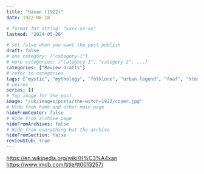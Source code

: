 ```yaml
---
title: "Häxan (1922)"
date: 1922-06-18

# format for string: "xxxx-xx-xx"
lastmod: "2024-05-26"

# set false when you want the post publish
draft: false
# one category: ["category-1"]
# more categories: ["category-1", "category-2", ...]
categories: ["Review drafts"]
# refer to categories
tags: ["mystic", "mythology", "folklore", "urban legend", "foaf", "hton", "faith"]
# seires
series: []
# Top image for the post
image: "/uk/images/posts/the-witch-1922/cover.jpg"
# Hide from home and other main page
hideFromCenter: false
# Hide from archive page
hideFromArchives: false
# Hide from everything but the archive
hideFromSection: false
reviewStub: true
---
```

https://en.wikipedia.org/wiki/H%C3%A4xan
https://www.imdb.com/title/tt0013257/
<!--more-->